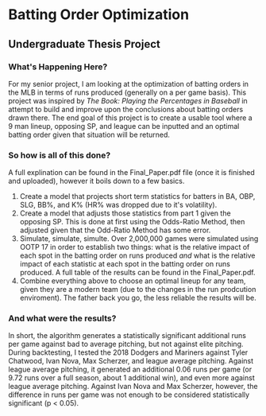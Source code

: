 # Batting Order Optimization  
## Undergraduate Thesis Project  
  
### What's Happening Here?  
For my senior project, I am looking at the optimization of batting orders in the MLB in terms of runs produced (generally on a per game basis). This project was inspired by *The Book: Playing the Percentages in Baseball* in attempt to build and improve upon the conclusions about batting orders drawn there. The end goal of this project is to create a usable tool where a 9 man lineup, opposing SP, and league can be inputted and an optimal batting order given that situation will be returned.  
  
### So how is all of this done?  
A full explination can be found in the Final_Paper.pdf file (once it is finished and uploaded), however it boils down to a few basics.  
  1. Create a model that projects short term statistics for batters in BA, OBP, SLG, BB%, and K% (HR% was dropped due to it's volatility). 
  2. Create a model that adjusts those statistics from part 1 given the opposing SP. This is done at first using the Odds-Ratio Method, then adjusted given that the Odd-Ratio Method has some error.  
  3. Simulate, simulate, simulte. Over 2,000,000 games were simulated using OOTP 17 in order to establish two things: what is the relative impact of each spot in the batting order on runs produced *and* what is the relative impact of each statistic at each spot in the batting order on runs produced. A full table of the results can be found in the Final_Paper.pdf. 
  4. Combine everything above to choose an optimal lineup for any team, given they are a modern team (due to the changes in the run prodcution enviroment). The father back you go, the less reliable the results will be.  
  
### And what were the results?  
In short, the algorithm generates a statistically significant additional runs per game against bad to average pitching, but not against elite pitching. During backtesting, I tested the 2018 Dodgers and Mariners against Tyler Chatwood, Ivan Nova, Max Scherzer, and league average pitching. Against league average pitching, it generated an additional 0.06 runs per game (or 9.72 runs over a full season, about 1 additional win), and even more against league average pitching. Against Ivan Nova and Max Scherzer, however, the difference in runs per game was not enough to be considered statistically significant (p < 0.05). 
